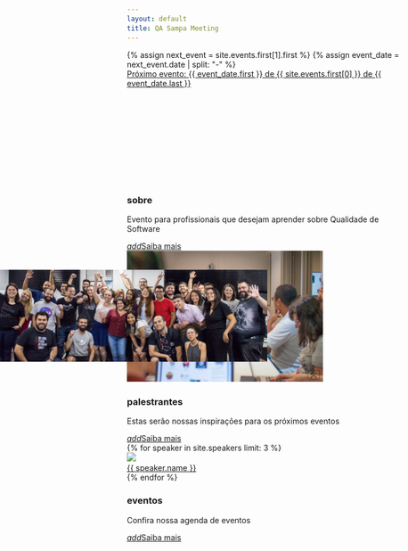 ```yaml
---
layout: default
title: QA Sampa Meeting
---
```


<div id="index-banner" class="parallax-container">
  <div class="section no-pad-bot">
    <div class="container">
      {% assign next_event = site.events.first[1].first %}
      {% assign event_date = next_event.date | split: "-" %}
      <div class="row center">
        <a href="/events" id="download-button" class="btn-large waves-effect waves-light teal lighten-1">
          Próximo evento: {{ event_date.first }} de {{ site.events.first[0] }} de {{ event_date.last }}
        </a>
      </div>
    </div>
  </div>
  <div class="parallax"><img src="assets/img/folks.jpg" alt="Unsplashed background img 1" style="transform: translate3d(-50%, 326.131px, 0px); opacity: 1;"></div>
</div>

<div class="container">
  <!-- ABOUT -->
  <div class="row">
    <div class="col s12"><h3><strong>sobre</strong></h3></div>
  </div>
  <div class="row">
    <div class="col s12 m6">
      <p class="flow-text">Evento para profissionais que desejam aprender sobre Qualidade de Software</p>
      <a href="/about" class="waves-effect waves-light btn"><i class="material-icons right">add</i>Saiba mais</a>
    </div>
    <div class="col s6 center hide-on-small-only">
      <a href="/about"><img src="/assets/img/home-about.jpg"></a>
    </div>
  </div>
  <div class="divider"></div>

  <!-- SPEAKERS -->
  <div class="row">
    <div class="col s12"><h3><strong>palestrantes</strong></h3></div>
  </div>
  <div class="row">
    <div class="col s12 m6">
      <p class="flow-text">Estas serão nossas inspirações para os próximos eventos</p>
      <a href="/speakers" class="waves-effect waves-light btn"><i class="material-icons right">add</i>Saiba mais</a>
    </div>
    {% for speaker in site.speakers limit: 3 %}
      <div class="col s2 hide-on-small-only">
        <div class="card">
          <div class="card-image">
            <a href="/speakers">
              <img src="/assets/img/speakers/{{ speaker.image }}">
            </a>
          </div>
          <div class="card-content center">
            <a href="/speakers">{{ speaker.name }}</a>
          </div>
        </div>
      </div>
    {% endfor %}
  </div>
  <div class="divider"></div>

  <!-- EVENTS -->
  <div class="row">
    <div class="col s12"><h3><strong>eventos</strong></h3></div>
  </div>
  <div class="row">
    <div class="col s12 m6">
      <p class="flow-text">Confira nossa agenda de eventos</p>
      <a href="/events" class="waves-effect waves-light btn"><i class="material-icons right">add</i>Saiba mais</a>
    </div>
  </div>
</div>